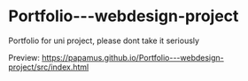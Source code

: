 # Portfolio---webdesign-project
Portfolio for uni project, please dont take it seriously

Preview: https://papamus.github.io/Portfolio---webdesign-project/src/index.html

